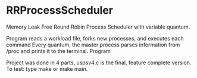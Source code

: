 # RRProcessScheduler
Memory Leak Free Round Robin Process Scheduler with variable quantum. 

Program reads a workload file, forks new processes, and executes each command
Every quantum, the master process parses information from /proc and prints it to the terminal. Program 

Project was done in 4 parts, uspsv4.c is the final, feature complete version. 
To test: type make or make main.